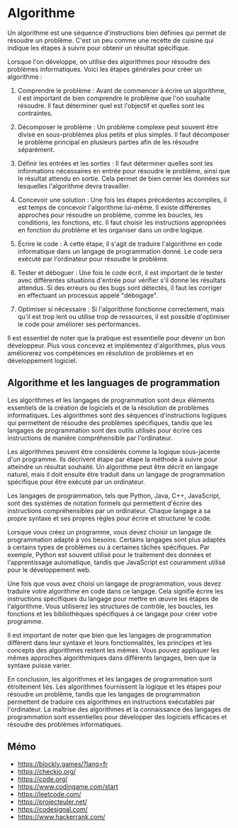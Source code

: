 # Algorithme

Un algorithme est une séquence d'instructions bien définies qui permet de résoudre un problème. C'est un peu comme une recette de cuisine qui indique les étapes à suivre pour obtenir un résultat spécifique.

Lorsque l'on développe, on utilise des algorithmes pour résoudre des problèmes informatiques. Voici les étapes générales pour créer un algorithme :

1. Comprendre le problème : Avant de commencer à écrire un algorithme, il est important de bien comprendre le problème que l'on souhaite résoudre. Il faut déterminer quel est l'objectif et quelles sont les contraintes.

2. Décomposer le problème : Un problème complexe peut souvent être divisé en sous-problèmes plus petits et plus simples. Il faut décomposer le problème principal en plusieurs parties afin de les résoudre séparément.

3. Définir les entrées et les sorties : Il faut déterminer quelles sont les informations nécessaires en entrée pour résoudre le problème, ainsi que le résultat attendu en sortie. Cela permet de bien cerner les données sur lesquelles l'algorithme devra travailler.

4. Concevoir une solution : Une fois les étapes précédentes accomplies, il est temps de concevoir l'algorithme lui-même. Il existe différentes approches pour résoudre un problème, comme les boucles, les conditions, les fonctions, etc. Il faut choisir les instructions appropriées en fonction du problème et les organiser dans un ordre logique.

5. Écrire le code : À cette étape, il s'agit de traduire l'algorithme en code informatique dans un langage de programmation donné. Le code sera exécuté par l'ordinateur pour résoudre le problème.

6. Tester et déboguer : Une fois le code écrit, il est important de le tester avec différentes situations d'entrée pour vérifier s'il donne les résultats attendus. Si des erreurs ou des bugs sont détectés, il faut les corriger en effectuant un processus appelé "débogage".

7. Optimiser si nécessaire : Si l'algorithme fonctionne correctement, mais qu'il est trop lent ou utilise trop de ressources, il est possible d'optimiser le code pour améliorer ses performances.

Il est essentiel de noter que la pratique est essentielle pour devenir un bon développeur. Plus vous concevez et implémentez d'algorithmes, plus vous améliorerez vos compétences en résolution de problèmes et en développement logiciel.

## Algorithme et les languages de programmation

Les algorithmes et les langages de programmation sont deux éléments essentiels de la création de logiciels et de la résolution de problèmes informatiques. Les algorithmes sont des séquences d'instructions logiques qui permettent de résoudre des problèmes spécifiques, tandis que les langages de programmation sont des outils utilisés pour écrire ces instructions de manière compréhensible par l'ordinateur.

Les algorithmes peuvent être considérés comme la logique sous-jacente d'un programme. Ils décrivent étape par étape la méthode à suivre pour atteindre un résultat souhaité. Un algorithme peut être décrit en langage naturel, mais il doit ensuite être traduit dans un langage de programmation spécifique pour être exécuté par un ordinateur.

Les langages de programmation, tels que Python, Java, C++, JavaScript, sont des systèmes de notation formels qui permettent d'écrire des instructions compréhensibles par un ordinateur. Chaque langage a sa propre syntaxe et ses propres règles pour écrire et structurer le code.

Lorsque vous créez un programme, vous devez choisir un langage de programmation adapté à vos besoins. Certains langages sont plus adaptés à certains types de problèmes ou à certaines tâches spécifiques. Par exemple, Python est souvent utilisé pour le traitement des données et l'apprentissage automatique, tandis que JavaScript est couramment utilisé pour le développement web.

Une fois que vous avez choisi un langage de programmation, vous devez traduire votre algorithme en code dans ce langage. Cela signifie écrire les instructions spécifiques du langage pour mettre en œuvre les étapes de l'algorithme. Vous utiliserez les structures de contrôle, les boucles, les fonctions et les bibliothèques spécifiques à ce langage pour créer votre programme.

Il est important de noter que bien que les langages de programmation diffèrent dans leur syntaxe et leurs fonctionnalités, les principes et les concepts des algorithmes restent les mêmes. Vous pouvez appliquer les mêmes approches algorithmiques dans différents langages, bien que la syntaxe puisse varier.

En conclusion, les algorithmes et les langages de programmation sont étroitement liés. Les algorithmes fournissent la logique et les étapes pour résoudre un problème, tandis que les langages de programmation permettent de traduire ces algorithmes en instructions exécutables par l'ordinateur. La maîtrise des algorithmes et la connaissance des langages de programmation sont essentielles pour développer des logiciels efficaces et résoudre des problèmes informatiques.

## Mémo

- https://blockly.games/?lang=fr
- https://checkio.org/
- https://code.org/
- https://www.codingame.com/start
- https://leetcode.com/
- https://projecteuler.net/
- https://codesignal.com/
- https://www.hackerrank.com/
